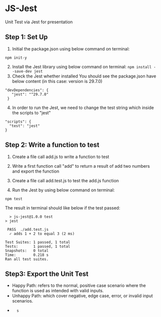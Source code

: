 # JS-Jest
 Unit Test via Jest for presentation

 ## Step 1: Set Up
 1. Initial the package.json using below command on terminal:
 ```shell
 npm init-y
 ```
 2. Install the Jest library using below command on terminal:
 ```npm install --save-dev jest```
 3. Check the Jest whether installed
 You should see the package.json have below content (in this case: version is 29.7.0)
 ```
 "devDependencies": {
    "jest": "^29.7.0"
  }
  ```
  4. In order to run the Jest, we need to change the test string which inside the scripts to "jest"
  ```
  "scripts": {
    "test": "jest"
  }
  ```
  ## Step 2: Write a function to test
  1. Create a file call add.js to write a function to test

  2. Write a first function call "add" to return a result of add two numbers and export the function

  3. Create a file call add.test.js to test the add.js function

  4. Run the Jest by using below command on terminal:
  ```shell
  npm test
  ```
  The result in terminal should like below if the test passed:
```
  > js-jest@1.0.0 test
> jest

 PASS  ./add.test.js
  ✓ adds 1 + 2 to equal 3 (2 ms)

Test Suites: 1 passed, 1 total
Tests:       1 passed, 1 total
Snapshots:   0 total
Time:        0.218 s
Ran all test suites.
```
## Step3: Export the Unit Test
*   Happy Path: refers to the normal, positive case scenario where the function is used as intended with valid inputs.
*   Unhappy Path: which cover negative, edge case, error, or invalid input scenarios.
*       s